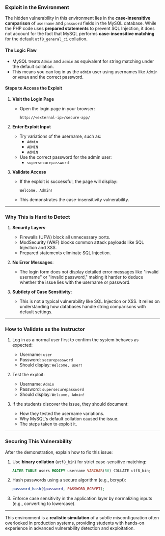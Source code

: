 ### **Exploit in the Environment**

The hidden vulnerability in this environment lies in the **case-insensitive comparison** of `username` and `password` fields in the MySQL database. While the PHP code uses **prepared statements** to prevent SQL Injection, it does not account for the fact that MySQL performs **case-insensitive matching** for the default `utf8_general_ci` collation.

#### **The Logic Flaw**
- MySQL treats `Admin` and `admin` as equivalent for string matching under the default collation.
- This means you can log in as the `admin` user using usernames like `Admin` or `ADMIN` and the correct password.

#### **Steps to Access the Exploit**

1. **Visit the Login Page**
   - Open the login page in your browser:
     ```
     http://<external-ip>/secure-app/
     ```

2. **Enter Exploit Input**
   - Try variations of the username, such as:
     - `Admin`
     - `ADMIN`
     - `AdMiN`
   - Use the correct password for the admin user:
     - `supersecurepassword`

3. **Validate Access**
   - If the exploit is successful, the page will display:
     ```
     Welcome, Admin!
     ```
   - This demonstrates the case-insensitivity vulnerability.

---

### **Why This is Hard to Detect**
1. **Security Layers**:
   - Firewalls (UFW) block all unnecessary ports.
   - ModSecurity (WAF) blocks common attack payloads like SQL Injection and XSS.
   - Prepared statements eliminate SQL Injection.

2. **No Error Messages**:
   - The login form does not display detailed error messages like "invalid username" or "invalid password," making it harder to deduce whether the issue lies with the username or password.

3. **Subtlety of Case Sensitivity**:
   - This is not a typical vulnerability like SQL Injection or XSS. It relies on understanding how databases handle string comparisons with default settings.

---

### **How to Validate as the Instructor**
1. Log in as a normal user first to confirm the system behaves as expected:
   - Username: `user`
   - Password: `securepassword`
   - Should display: `Welcome, user!`

2. Test the exploit:
   - Username: `Admin`
   - Password: `supersecurepassword`
   - Should display: `Welcome, Admin!`

3. If the students discover the issue, they should document:
   - How they tested the username variations.
   - Why MySQL's default collation caused the issue.
   - The steps taken to exploit it.

---

### **Securing This Vulnerability**
After the demonstration, explain how to fix this issue:
1. Use **binary collation** (`utf8_bin`) for strict case-sensitive matching:
   ```sql
   ALTER TABLE users MODIFY username VARCHAR(50) COLLATE utf8_bin;
   ```
2. Hash passwords using a secure algorithm (e.g., bcrypt):
   ```php
   password_hash($password, PASSWORD_BCRYPT);
   ```
3. Enforce case sensitivity in the application layer by normalizing inputs (e.g., converting to lowercase).

---

This environment is a **realistic simulation** of a subtle misconfiguration often overlooked in production systems, providing students with hands-on experience in advanced vulnerability detection and exploitation.